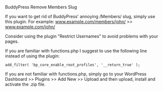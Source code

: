 BuddyPress Remove Members Slug

If you want to get rid of BuddyPress' annoying /Members/ slug, simply use this plugin.
For example: www.example.com/members/john/ >> www.example.com/john/

Consider using the plugin "Restrict Usernames" to avoid problems with your pages.

If you are familiar with functions.php I suggest to use the following line instead of using the plugin:
```
add_filter( 'bp_core_enable_root_profiles', '__return_true' );
```
If you are not familiar with functions.php, simply go to your WordPress Dashboard >> Plugins >> Add New >> Upload 
and then upload, install and activate the .zip file.
